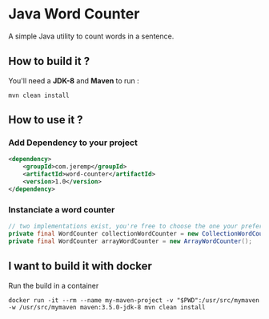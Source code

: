 # Java Word Counter 

A simple Java utility to count words in a sentence.

## How to build it ? 

You'll need a **JDK-8** and **Maven** to run : 

`mvn clean install`

## How to use it ?

### Add Dependency to your project

```xml
<dependency>
	<groupId>com.jeremp</groupId>
	<artifactId>word-counter</artifactId>
	<version>1.0</version>	
</dependency>    
```    

### Instanciate a word counter

```java
// two implementations exist, you're free to choose the one your prefer 
private final WordCounter collectionWordCounter = new CollectionWordCounter();
private final WordCounter arrayWordCounter = new ArrayWordCounter();
```    

## I want to build it with docker

Run the build in a container

`docker run -it --rm --name my-maven-project -v "$PWD":/usr/src/mymaven -w /usr/src/mymaven maven:3.5.0-jdk-8 mvn clean install`